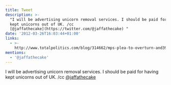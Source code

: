 ```yaml
---
title: Tweet
description: >-
  "I will be advertising unicorn removal services. I should be paid for having
  kept unicorns out of UK. /cc
  [@jaffathecake](https://twitter.com/@jaffathecake) "
date: '2012-03-26T16:03:44+01:00'
links:
  - >-
    http://www.totalpolitics.com/blog/314662/mps-plea-to-overturn-and39god-can-healand39-ad-ban.thtml
mentions:
  - '@jaffathecake'
---
```

I will be advertising unicorn removal services. I should be paid for having kept unicorns out of UK. /cc [@jaffathecake](https://twitter.com/@jaffathecake) 
